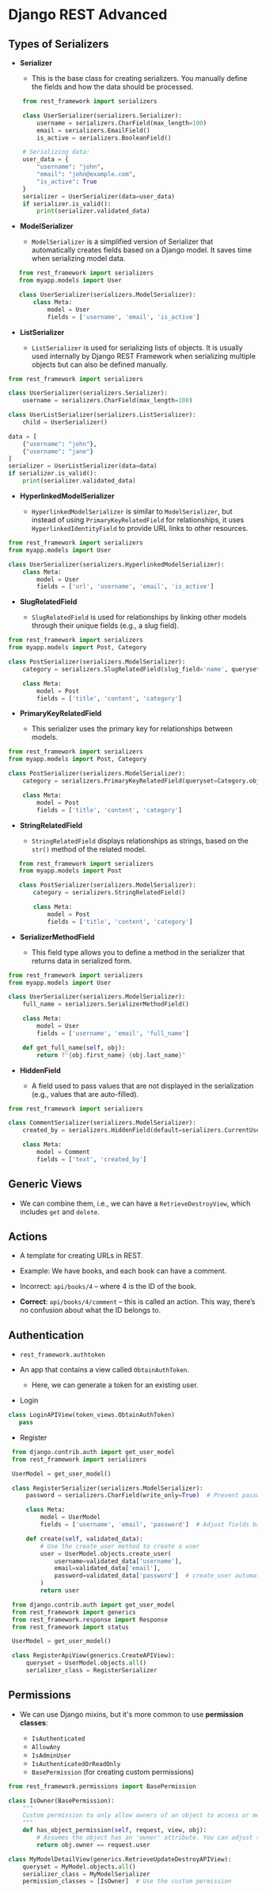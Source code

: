 # Django REST Advanced

## Types of Serializers

-   **Serializer**

    -   This is the base class for creating serializers. You manually define the fields and how the data should be processed.

```py
    from rest_framework import serializers

    class UserSerializer(serializers.Serializer):
        username = serializers.CharField(max_length=100)
        email = serializers.EmailField()
        is_active = serializers.BooleanField()

    # Serializing data:
    user_data = {
        "username": "john",
        "email": "john@example.com",
        "is_active": True
    }
    serializer = UserSerializer(data=user_data)
    if serializer.is_valid():
        print(serializer.validated_data)
```

-   **ModelSerializer**

    -   `ModelSerializer` is a simplified version of Serializer that automatically creates fields based on a Django model. It saves time when serializing model data.

```py
   from rest_framework import serializers
   from myapp.models import User

   class UserSerializer(serializers.ModelSerializer):
       class Meta:
           model = User
           fields = ['username', 'email', 'is_active']
```

-   **ListSerializer**

    -   `ListSerializer` is used for serializing lists of objects. It is usually used internally by Django REST Framework when serializing multiple objects but can also be defined manually.

```py
from rest_framework import serializers

class UserSerializer(serializers.Serializer):
    username = serializers.CharField(max_length=100)

class UserListSerializer(serializers.ListSerializer):
    child = UserSerializer()

data = [
    {"username": "john"},
    {"username": "jane"}
]
serializer = UserListSerializer(data=data)
if serializer.is_valid():
    print(serializer.validated_data)
```

-   **HyperlinkedModelSerializer**

    -   `HyperlinkedModelSerializer` is similar to `ModelSerializer`, but instead of using `PrimaryKeyRelatedField` for relationships, it uses `HyperlinkedIdentityField` to provide URL links to other resources.

```py
from rest_framework import serializers
from myapp.models import User

class UserSerializer(serializers.HyperlinkedModelSerializer):
    class Meta:
        model = User
        fields = ['url', 'username', 'email', 'is_active']
```

-   **SlugRelatedField**

    -   `SlugRelatedField` is used for relationships by linking other models through their unique fields (e.g., a slug field).

```py
from rest_framework import serializers
from myapp.models import Post, Category

class PostSerializer(serializers.ModelSerializer):
    category = serializers.SlugRelatedField(slug_field='name', queryset=Category.objects.all())

    class Meta:
        model = Post
        fields = ['title', 'content', 'category']
```

-   **PrimaryKeyRelatedField**

    -   This serializer uses the primary key for relationships between models.

```py
from rest_framework import serializers
from myapp.models import Post, Category

class PostSerializer(serializers.ModelSerializer):
    category = serializers.PrimaryKeyRelatedField(queryset=Category.objects.all())

    class Meta:
        model = Post
        fields = ['title', 'content', 'category']
```

-   **StringRelatedField**

    -   `StringRelatedField` displays relationships as strings, based on the `str()` method of the related model.

```py
   from rest_framework import serializers
   from myapp.models import Post

   class PostSerializer(serializers.ModelSerializer):
       category = serializers.StringRelatedField()

       class Meta:
           model = Post
           fields = ['title', 'content', 'category']
```

-   **SerializerMethodField**

    -   This field type allows you to define a method in the serializer that returns data in serialized form.

```py
from rest_framework import serializers
from myapp.models import User

class UserSerializer(serializers.ModelSerializer):
    full_name = serializers.SerializerMethodField()

    class Meta:
        model = User
        fields = ['username', 'email', 'full_name']

    def get_full_name(self, obj):
        return f"{obj.first_name} {obj.last_name}"
```

-   **HiddenField**

    -   A field used to pass values that are not displayed in the serialization (e.g., values that are auto-filled).

```py
from rest_framework import serializers

class CommentSerializer(serializers.ModelSerializer):
    created_by = serializers.HiddenField(default=serializers.CurrentUserDefault())

    class Meta:
        model = Comment
        fields = ['text', 'created_by']
```

## Generic Views

-   We can combine them, i.e., we can have a `RetrieveDestroyView`, which includes `get` and `delete`.

## Actions

-   A template for creating URLs in REST.

-   Example: We have books, and each book can have a comment.

-   Incorrect: `api/books/4` – where 4 is the ID of the book.

-   **Correct**: `api/books/4/comment` – this is called an action. This way, there’s no confusion about what the ID belongs to.

## Authentication

-   `rest_framework.authtoken`

-   An app that contains a view called `ObtainAuthToken`.

    -   Here, we can generate a token for an existing user.

-   Login

```py
class LoginAPIView(token_views.ObtainAuthToken)
   pass
```

-   Register

```py
 from django.contrib.auth import get_user_model
 from rest_framework import serializers

 UserModel = get_user_model()

 class RegisterSerializer(serializers.ModelSerializer):
     password = serializers.CharField(write_only=True)  # Prevent password from being read

     class Meta:
         model = UserModel
         fields = ['username', 'email', 'password']  # Adjust fields based on your User model

     def create(self, validated_data):
         # Use the create_user method to create a user
         user = UserModel.objects.create_user(
             username=validated_data['username'],
             email=validated_data['email'],
             password=validated_data['password']  # create_user automatically handles hashing
         )
         return user

 from django.contrib.auth import get_user_model
 from rest_framework import generics
 from rest_framework.response import Response
 from rest_framework import status

 UserModel = get_user_model()

 class RegisterApiView(generics.CreateAPIView):
     queryset = UserModel.objects.all()
     serializer_class = RegisterSerializer
```

## Permissions

-   We can use Django mixins, but it's more common to use **permission classes**:

    -   `IsAuthenticated`
    -   `AllowAny`
    -   `IsAdminUser`
    -   `IsAuthenticatedOrReadOnly`
    -   `BasePermission` (for creating custom permissions)

```py
from rest_framework.permissions import BasePermission

class IsOwner(BasePermission):
    """
    Custom permission to only allow owners of an object to access or modify it.
    """
    def has_object_permission(self, request, view, obj):
        # Assumes the object has an 'owner' attribute. You can adjust this as needed.
        return obj.owner == request.user

class MyModelDetailView(generics.RetrieveUpdateDestroyAPIView):
    queryset = MyModel.objects.all()
    serializer_class = MyModelSerializer
    permission_classes = [IsOwner]  # Use the custom permission
```


